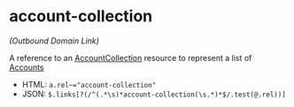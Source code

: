 ﻿# account-collection

_(Outbound Domain Link)_

A reference to an [AccountCollection](../models/AccountCollection.md) resource to represent a list of [Accounts](../concepts/Account.md)

* HTML: `a.rel~="account-collection"`
* JSON: `$.links[?(/^(.*\s)*account-collection(\s.*)*$/.test(@.rel))]`